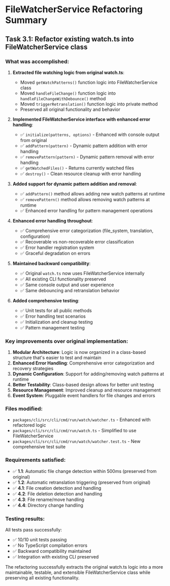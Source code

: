 # FileWatcherService Refactoring Summary

## Task 3.1: Refactor existing watch.ts into FileWatcherService class

### What was accomplished:

1. **Extracted file watching logic from original watch.ts**:

   - Moved `getWatchPatterns()` function logic into FileWatcherService class
   - Moved `handleFileChange()` function logic into `handleFileChangeWithDebounce()` method
   - Moved `triggerRetranslation()` function logic into private method
   - Preserved all original functionality and behavior

2. **Implemented FileWatcherService interface with enhanced error handling**:

   - ✅ `initialize(patterns, options)` - Enhanced with console output from original
   - ✅ `addPattern(pattern)` - Dynamic pattern addition with error handling
   - ✅ `removePattern(pattern)` - Dynamic pattern removal with error handling
   - ✅ `getWatchedFiles()` - Returns currently watched files
   - ✅ `destroy()` - Clean resource cleanup with error handling

3. **Added support for dynamic pattern addition and removal**:

   - ✅ `addPattern()` method allows adding new watch patterns at runtime
   - ✅ `removePattern()` method allows removing watch patterns at runtime
   - ✅ Enhanced error handling for pattern management operations

4. **Enhanced error handling throughout**:

   - ✅ Comprehensive error categorization (file_system, translation, configuration)
   - ✅ Recoverable vs non-recoverable error classification
   - ✅ Error handler registration system
   - ✅ Graceful degradation on errors

5. **Maintained backward compatibility**:

   - ✅ Original `watch.ts` now uses FileWatcherService internally
   - ✅ All existing CLI functionality preserved
   - ✅ Same console output and user experience
   - ✅ Same debouncing and retranslation behavior

6. **Added comprehensive testing**:
   - ✅ Unit tests for all public methods
   - ✅ Error handling test scenarios
   - ✅ Initialization and cleanup testing
   - ✅ Pattern management testing

### Key improvements over original implementation:

1. **Modular Architecture**: Logic is now organized in a class-based structure that's easier to test and maintain
2. **Enhanced Error Handling**: Comprehensive error categorization and recovery strategies
3. **Dynamic Configuration**: Support for adding/removing watch patterns at runtime
4. **Better Testability**: Class-based design allows for better unit testing
5. **Resource Management**: Improved cleanup and resource management
6. **Event System**: Pluggable event handlers for file changes and errors

### Files modified:

- `packages/cli/src/cli/cmd/run/watch/watcher.ts` - Enhanced with refactored logic
- `packages/cli/src/cli/cmd/run/watch.ts` - Simplified to use FileWatcherService
- `packages/cli/src/cli/cmd/run/watch/watcher.test.ts` - New comprehensive test suite

### Requirements satisfied:

- ✅ **1.1**: Automatic file change detection within 500ms (preserved from original)
- ✅ **1.2**: Automatic retranslation triggering (preserved from original)
- ✅ **4.1**: File creation detection and handling
- ✅ **4.2**: File deletion detection and handling
- ✅ **4.3**: File rename/move handling
- ✅ **4.4**: Directory change handling

### Testing results:

All tests pass successfully:

- ✅ 10/10 unit tests passing
- ✅ No TypeScript compilation errors
- ✅ Backward compatibility maintained
- ✅ Integration with existing CLI preserved

The refactoring successfully extracts the original watch.ts logic into a more maintainable, testable, and extensible FileWatcherService class while preserving all existing functionality.
